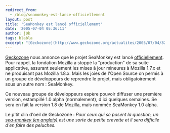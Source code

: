 ```yaml
---
redirect_from:
  - /blog/seamonkey-est-lance-officiellement
layout: post
title: 'SeaMonkey est lancé officiellement'
date: '2005-07-04 05:36:11'
author: j0k
tags: blabla
excerpt: "[Geckozone](http://www.geckozone.org/actualites/2005/07/04/82-lancement-officiel-du-nouveau-projet-seamonkey) nous annonce que le projet SeaMonkey est lancé [officiellement](http://www.mozilla.org/projects/seamonkey/news.html#2005-07-02).     \nPour rappel, la fondation Mozilla a stoppé la \"production\" de sa suite applicative, assurant seulement les      …"
---
```


[Geckozone](http://www.geckozone.org/actualites/2005/07/04/82-lancement-officiel-du-nouveau-projet-seamonkey) nous annonce que le projet SeaMonkey est lancé [officiellement](http://www.mozilla.org/projects/seamonkey/news.html#2005-07-02).
Pour rappel, la fondation Mozilla a stoppé la "production" de sa suite applicative, assurant seulement les mises à jour mineures à Mozilla 1.7.x et ne produisant pas Mozilla 1.8.x. Mais les joies de l'Open Source on permis à un groupe de développeurs de reprendre le projet, mais obligatoirement sous un autre nom : SeaMonkey.

Ce nouveau groupe de développeurs espère pouvoir diffuser une première version, estampillé 1.0 alpha (normalement), d'ici quelques semaines. Se sera en fait la version 1.8 de Mozilla, mais nommée SeaMonkey 1.0 alpha.

Le p'tit clin d'oeil de Geckozone : *Pour ceux qui se posent la question, un [sea-monkey (en anglais)](http://en.wikipedia.org/wiki/Sea-monkey) est une sorte de petite crevette et il sera difficile d'en faire des peluches.*
